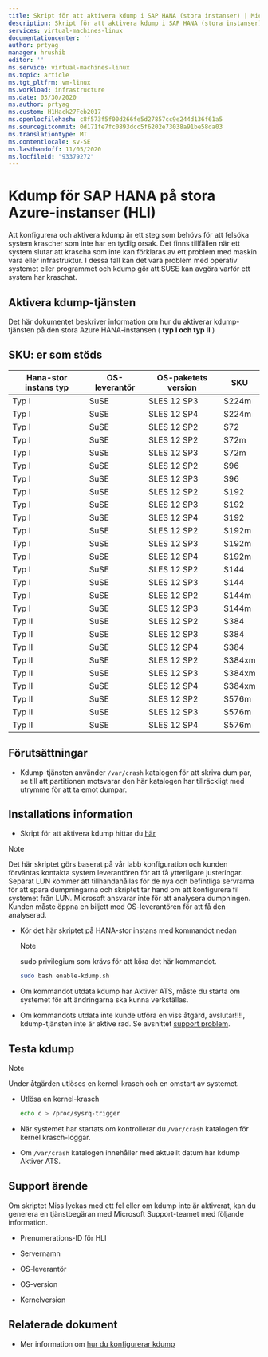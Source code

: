 ```yaml
---
title: Skript för att aktivera kdump i SAP HANA (stora instanser) | Microsoft Docs
description: Skript för att aktivera kdump i SAP HANA (stora instanser) HLI typ I, HLI typ II
services: virtual-machines-linux
documentationcenter: ''
author: prtyag
manager: hrushib
editor: ''
ms.service: virtual-machines-linux
ms.topic: article
ms.tgt_pltfrm: vm-linux
ms.workload: infrastructure
ms.date: 03/30/2020
ms.author: prtyag
ms.custom: H1Hack27Feb2017
ms.openlocfilehash: c8f573f5f00d266fe5d27857cc9e244d136f61a5
ms.sourcegitcommit: 0d171fe7fc0893dcc5f6202e73038a91be58da03
ms.translationtype: MT
ms.contentlocale: sv-SE
ms.lasthandoff: 11/05/2020
ms.locfileid: "93379272"
---
```

# <a name="kdump-for-sap-hana-on-azure-large-instances-hli"></a>Kdump för SAP HANA på stora Azure-instanser (HLI)

Att konfigurera och aktivera kdump är ett steg som behövs för att felsöka system krascher som inte har en tydlig orsak.
Det finns tillfällen när ett system slutar att krascha som inte kan förklaras av ett problem med maskin vara eller infrastruktur.
I dessa fall kan det vara problem med operativ systemet eller programmet och kdump gör att SUSE kan avgöra varför ett system har kraschat.

## <a name="enable-kdump-service"></a>Aktivera kdump-tjänsten

Det här dokumentet beskriver information om hur du aktiverar kdump-tjänsten på den stora Azure HANA-instansen ( **typ I och typ II** )

## <a name="supported-skus"></a>SKU: er som stöds

|  Hana-stor instans typ   |  OS-leverantör   |  OS-paketets version   |  SKU        |
|-----------------------------|--------------|-----------------------|-------------|
|   Typ I                    |  SuSE        |   SLES 12 SP3         |  S224m      |
|   Typ I                    |  SuSE        |   SLES 12 SP4         |  S224m      |
|   Typ I                    |  SuSE        |   SLES 12 SP2         |  S72        |
|   Typ I                    |  SuSE        |   SLES 12 SP2         |  S72m       |
|   Typ I                    |  SuSE        |   SLES 12 SP3         |  S72m       |
|   Typ I                    |  SuSE        |   SLES 12 SP2         |  S96        |
|   Typ I                    |  SuSE        |   SLES 12 SP3         |  S96        |
|   Typ I                    |  SuSE        |   SLES 12 SP2         |  S192       |
|   Typ I                    |  SuSE        |   SLES 12 SP3         |  S192       |
|   Typ I                    |  SuSE        |   SLES 12 SP4         |  S192       |
|   Typ I                    |  SuSE        |   SLES 12 SP2         |  S192m      |
|   Typ I                    |  SuSE        |   SLES 12 SP3         |  S192m      |
|   Typ I                    |  SuSE        |   SLES 12 SP4         |  S192m      |
|   Typ I                    |  SuSE        |   SLES 12 SP2         |  S144       |
|   Typ I                    |  SuSE        |   SLES 12 SP3         |  S144       |
|   Typ I                    |  SuSE        |   SLES 12 SP2         |  S144m      |
|   Typ I                    |  SuSE        |   SLES 12 SP3         |  S144m      |
|   Typ II                   |  SuSE        |   SLES 12 SP2         |  S384       |
|   Typ II                   |  SuSE        |   SLES 12 SP3         |  S384       |
|   Typ II                   |  SuSE        |   SLES 12 SP4         |  S384       |
|   Typ II                   |  SuSE        |   SLES 12 SP2         |  S384xm     |
|   Typ II                   |  SuSE        |   SLES 12 SP3         |  S384xm     |
|   Typ II                   |  SuSE        |   SLES 12 SP4         |  S384xm     |
|   Typ II                   |  SuSE        |   SLES 12 SP2         |  S576m      |
|   Typ II                   |  SuSE        |   SLES 12 SP3         |  S576m      |
|   Typ II                   |  SuSE        |   SLES 12 SP4         |  S576m      |

## <a name="prerequisites"></a>Förutsättningar

- Kdump-tjänsten använder `/var/crash` katalogen för att skriva dum par, se till att partitionen motsvarar den här katalogen har tillräckligt med utrymme för att ta emot dumpar.

## <a name="setup-details"></a>Installations information

- Skript för att aktivera kdump hittar du [här](https://github.com/Azure/sap-hana/blob/master/tools/enable-kdump.sh)
> [!NOTE]
> Det här skriptet görs baserat på vår labb konfiguration och kunden förväntas kontakta system leverantören för att få ytterligare justeringar.
> Separat LUN kommer att tillhandahållas för de nya och befintliga servrarna för att spara dumpningarna och skriptet tar hand om att konfigurera fil systemet från LUN.
> Microsoft ansvarar inte för att analysera dumpningen. Kunden måste öppna en biljett med OS-leverantören för att få den analyserad.

- Kör det här skriptet på HANA-stor instans med kommandot nedan

    > [!NOTE]
    > sudo privilegium som krävs för att köra det här kommandot.

    ```bash
    sudo bash enable-kdump.sh
    ```

- Om kommandot utdata kdump har Aktiver ATS, måste du starta om systemet för att ändringarna ska kunna verkställas.

- Om kommandots utdata inte kunde utföra en viss åtgärd, avslutar!!!!, kdump-tjänsten inte är aktive rad. Se avsnittet [support problem](#support-issue).

## <a name="test-kdump"></a>Testa kdump

> [!NOTE]
>  Under åtgärden utlöses en kernel-krasch och en omstart av systemet.

- Utlösa en kernel-krasch

    ```bash
    echo c > /proc/sysrq-trigger
    ```

- När systemet har startats om kontrollerar du `/var/crash` katalogen för kernel krasch-loggar.

- Om `/var/crash` katalogen innehåller med aktuellt datum har kdump Aktiver ATS.

## <a name="support-issue"></a>Support ärende

Om skriptet Miss lyckas med ett fel eller om kdump inte är aktiverat, kan du generera en tjänstbegäran med Microsoft Support-teamet med följande information.

* Prenumerations-ID för HLI

* Servernamn

* OS-leverantör

* OS-version

* Kernelversion

## <a name="related-documents"></a>Relaterade dokument
- Mer information om [hur du konfigurerar kdump](https://www.suse.com/support/kb/doc/?id=3374462)
